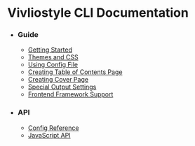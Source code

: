 # Vivliostyle CLI Documentation

<nav role="doc-toc">
<ul>
<li>

### Guide

- [Getting Started](./getting-started.md)
- [Themes and CSS](./themes-and-css.md)
- [Using Config File](./using-config-file.md)
- [Creating Table of Contents Page](./toc-page.md)
- [Creating Cover Page](./cover-page.md)
- [Special Output Settings](./special-output-settings.md)
- [Frontend Framework Support](./frotnend-framework-support.md)

</li>
<li>

### API

- [Config Reference](./config.md)
- [JavaScript API](./api-javascript.md)

</li>
</ul>
</nav>
